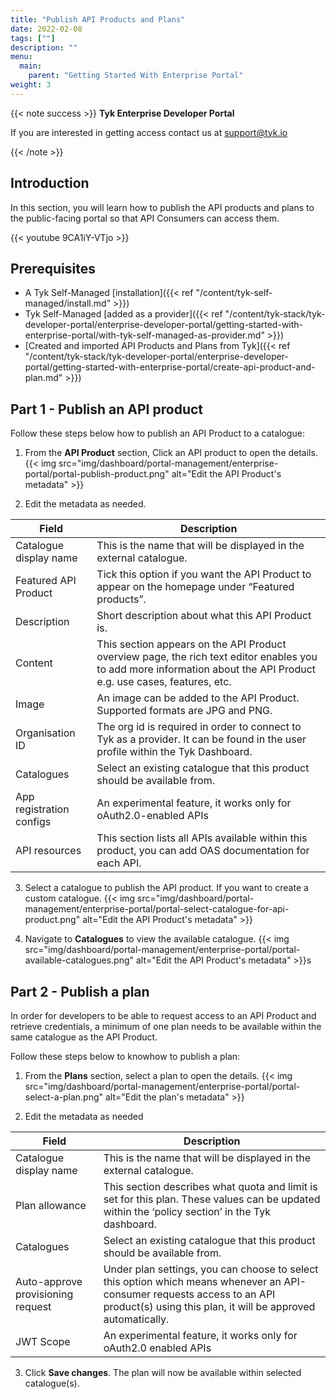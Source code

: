 ```yaml
---
title: "Publish API Products and Plans"
date: 2022-02-08
tags: [""]
description: ""
menu:
  main:
    parent: "Getting Started With Enterprise Portal"
weight: 3
---
```


{{< note success >}}
**Tyk Enterprise Developer Portal**

If you are interested in getting access contact us at [support@tyk.io](<mailto:support@tyk.io?subject=Tyk Enterprise Portal Beta>)

{{< /note >}}

## Introduction

In this section, you will learn how to publish the API products and plans to the public-facing portal so that API Consumers can access them.

{{< youtube 9CA1iY-VTjo >}}

## Prerequisites

- A Tyk Self-Managed [installation]({{< ref "/content/tyk-self-managed/install.md" >}})
- Tyk Self-Managed [added as a provider]({{< ref "/content/tyk-stack/tyk-developer-portal/enterprise-developer-portal/getting-started-with-enterprise-portal/with-tyk-self-managed-as-provider.md" >}})
- [Created and imported API Products and Plans from Tyk]({{< ref "/content/tyk-stack/tyk-developer-portal/enterprise-developer-portal/getting-started-with-enterprise-portal/create-api-product-and-plan.md" >}})

## Part 1 - Publish an API product

Follow these steps below how to publish an API Product to a catalogue:

1. From the **API Product** section, Click an API product to open the details.
{{< img src="img/dashboard/portal-management/enterprise-portal/portal-publish-product.png" alt="Edit the API Product's metadata" >}}

2. Edit the metadata as needed.

| Field                    | Description                                                                                                                                                                                                                                                                                                                                                                                                                                                                                                                                                 |
|--------------------------|-------------------------------------------------------------------------------------------------------------------------------------------------------------------------------------------------------------------------------------------------------------------------------------------------------------------------------------------------------------------------------------------------------------------------------------------------------------------------------------------------------------------------------------------------------------|
| Catalogue display name   | This is the name that will be displayed in the external catalogue.                                                                                                                                                                                                                                                                                                                                                                                                                                                                                                              |
| Featured API Product | Tick this option if you want the API Product to appear on the homepage under “Featured products”.                                                                                                                                                                                                                                                                                                                                                                                                                                                         |
| Description                      | Short description about what this API Product is.                                                                                                                                                                                                                                                                                                                                                                                                                                                 |
| Content              | This section appears on the API Product overview page, the rich text editor enables you to add more information about the API Product e.g. use cases, features, etc.                                                                                                                                                                                                                                                                                                                                                                                                                                          |
| Image                   | An image can be added to the API Product. Supported formats are JPG and PNG.                              |
| Organisation ID          | The org id is required in order to connect to Tyk as a provider. It can be found in the user profile within the Tyk Dashboard.                                                                                                                                                                                                                                                                                                                                                                                                                          |
| Catalogues           | Select an existing catalogue that this product  should be available from. |
| App registration configs           | An experimental feature, it works only for oAuth2.0-enabled APIs |
| API resources           | This section lists all APIs available within this product, you can add OAS documentation for each API. |

3. Select a catalogue to publish the API product. If you want to create a custom catalogue.
{{< img src="img/dashboard/portal-management/enterprise-portal/portal-select-catalogue-for-api-product.png" alt="Edit the API Product's metadata" >}}

4. Navigate to **Catalogues** to view the available catalogue.
{{< img src="img/dashboard/portal-management/enterprise-portal/portal-available-catalogues.png" alt="Edit the API Product's metadata" >}}s

## Part 2 - Publish a plan

In order for developers to be able to request access to an API Product and retrieve credentials, a minimum of one plan needs to be available within the same catalogue as the API Product.

Follow these steps below to knowhow to publish a plan:

1. From the **Plans** section, select a plan to open the details.
{{< img src="img/dashboard/portal-management/enterprise-portal/portal-select-a-plan.png" alt="Edit the plan's metadata" >}}


2. Edit the metadata as needed

| Field                    | Description                                                                                                                                                                                                                                                                                                                                                                                                                                                                                                                                                 |
|--------------------------|-------------------------------------------------------------------------------------------------------------------------------------------------------------------------------------------------------------------------------------------------------------------------------------------------------------------------------------------------------------------------------------------------------------------------------------------------------------------------------------------------------------------------------------------------------------|
| Catalogue display name   | This is the name that will be displayed in the external catalogue.                                                                                                                                                                                                                                                                                                                                                                                                                                                                                                              |
| Plan allowance | This section describes what quota and limit is set for this plan. These values can be updated within the ‘policy section’ in the Tyk dashboard.                                                                                                                                                                                                                                                                                      |
| Catalogues                      | Select an existing catalogue that this product  should be available from.                                                                                                                                                                                                                                                                                                                                                                                                                                                 |
| Auto-approve provisioning request              | Under plan settings, you can choose to select this option which means whenever an API-consumer requests access to an API product(s) using this plan, it will be approved automatically.                                                                                                                                                                                                                                                                                                                                                                                                                                          |
| JWT Scope                   | An experimental feature, it works only for oAuth2.0 enabled APIs                              |

3. Click **Save changes**. The plan will now be available within selected catalogue(s).